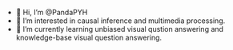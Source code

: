 - 👋 Hi, I’m @PandaPYH
- 👀 I’m interested in causal inference and multimedia processing.
- 🌱 I’m currently learning unbiased visual qustion answering and knowledge-base visual question answering.

<!---
PandaPYH/PandaPYH is a ✨ special ✨ repository because its `README.md` (this file) appears on your GitHub profile.
You can click the Preview link to take a look at your changes.
--->
